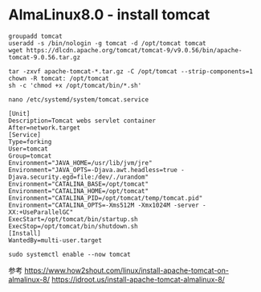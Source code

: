 # AlmaLinux8.0 - install tomcat


``` 
groupadd tomcat
useradd -s /bin/nologin -g tomcat -d /opt/tomcat tomcat
wget https://dlcdn.apache.org/tomcat/tomcat-9/v9.0.56/bin/apache-tomcat-9.0.56.tar.gz
```

```
tar -zxvf apache-tomcat-*.tar.gz -C /opt/tomcat --strip-components=1
chown -R tomcat: /opt/tomcat
sh -c 'chmod +x /opt/tomcat/bin/*.sh'
```

```
nano /etc/systemd/system/tomcat.service
```

```
[Unit]
Description=Tomcat webs servlet container
After=network.target
[Service]
Type=forking
User=tomcat
Group=tomcat
Environment="JAVA_HOME=/usr/lib/jvm/jre"
Environment="JAVA_OPTS=-Djava.awt.headless=true -Djava.security.egd=file:/dev/./urandom"
Environment="CATALINA_BASE=/opt/tomcat"
Environment="CATALINA_HOME=/opt/tomcat"
Environment="CATALINA_PID=/opt/tomcat/temp/tomcat.pid"
Environment="CATALINA_OPTS=-Xms512M -Xmx1024M -server -XX:+UseParallelGC"
ExecStart=/opt/tomcat/bin/startup.sh
ExecStop=/opt/tomcat/bin/shutdown.sh
[Install]
WantedBy=multi-user.target
```

```
sudo systemctl enable --now tomcat
```



参考
https://www.how2shout.com/linux/install-apache-tomcat-on-almalinux-8/
https://idroot.us/install-apache-tomcat-almalinux-8/
